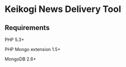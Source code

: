 Keikogi News Delivery Tool
==========================

Requirements
------------
PHP 5.3+

PHP Mongo extension 1.5+

MongoDB 2.6+
